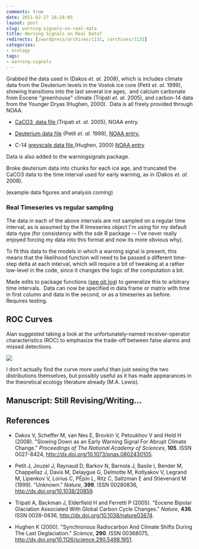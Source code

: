 ```yaml
---
comments: true
date: 2011-02-27 16:24:03
layout: post
slug: warning-signals-on-real-data
title: Warning Signals on Real Data?
redirects: [/wordpress/archives/1131, /archives/1131]
categories:
- ecology
tags:
- warning-signals
---
```


Grabbed the data used in (Dakos _et. al._ 2008), which is includes climate data from the Deuterium levels in the Vostok ice core (Petit _et. al._ 1999), showing transitions into the last several ice ages,  and calcium carbonate from Eocene "greenhouse" climate (Tripati _et. al._ 2005), and carbon-14 data from the Younger Dryas (Hughen, 2000).  Data is all freely provided through NOAA.



	
  * [CaCO3  data file ](ftp://ftp.ncdc.noaa.gov/pub/data/paleo/contributions_by_author/tripati2005/tripati2005.txt)(Tripati _et. al._ 2005), NOAA entry.

	
  * [Deuterium data file](ftp://ftp.ncdc.noaa.gov/pub/data/paleo/icecore/antarctica/vostok/deutnat.txt) (Petit _et. al._ 1999), [NOAA entry.](http://www.ncdc.noaa.gov/paleo/metadata/noaa-icecore-2453.html)

	
  * C-14 [greyscale data file](ftp://ftp.ncdc.noaa.gov/pub/data/paleo/contributions_by_author/hughen2000/cariaco2000_pc56_greyscale.txt),(Hughen, 2000) [NOAA entry](http://www.ncdc.noaa.gov/paleo/pubs/hughen2000/hughen2000.html)


Data is also added to the warningsignals package.

Broke deuterium data into chunks for each ice age, and truncated the CaCO3 data to the time interval used for early warning, as in (Dakos _et. al._ 2008).

(example data figures and analysis coming)


### Real Timeseries vs regular sampling


The data in each of the above intervals are not sampled on a regular time interval, as is assumed by the R timeseries object I'm using for my default data-type (for consistency with the sde R package -- I've never really enjoyed forcing my data into this format and now its more obvious why).

To fit this data to the models in which a warning signal is present, this means that the likelihood function will need to be passed a different time-step delta at each interval, which will require a bit of tweaking at a rather low-level in the code, since it changes the logic of the computation a bit.

Made edits to package functions ([see git log](https://github.com/cboettig/structured-populations/commit/943adc11d94a89fe37a0c16887734035e6517443)) to generalize this to arbitrary time intervals.  Data can now be specified in data frame or matrix with time in first column and data in the second, or as a timeseries as before.  Requires testing.


## ROC Curves


Alan suggested taking a look at the unfortunately-named receiver-operator characteristics (ROC) to emphasize the trade-off between false alarms and missed detections.

[![](http://upload.wikimedia.org/wikipedia/commons/8/8c/Receiver_Operating_Characteristic.png)](http://upload.wikimedia.org/wikipedia/commons/8/8c/Receiver_Operating_Characteristic.png)

I don't actually find the curve more useful than just seeing the two distributions themselves, but possibly useful as it has made appearances in the theoretical ecology literature already (M.A. Lewis).


## Manuscript: Still Revising/Writing...

## References


- Dakos V, Scheffer M, van Nes E, Brovkin V, Petoukhov V and Held H (2008).
"Slowing Down as an Early Warning Signal For Abrupt Climate Change."
*Proceedings of The National Academy of Sciences*, **105**.
ISSN 0027-8424, <a href="http://dx.doi.org/10.1073/pnas.0802430105">http://dx.doi.org/10.1073/pnas.0802430105</a>.

- Petit J, Jouzel J, Raynaud D, Barkov N, Barnola J, Basile I, Bender M, Chappellaz J, Davis M, Delaygue G, Delmotte M, Kotlyakov V, Legrand M, Lipenkov V, Lorius C, PÉpin L, Ritz C, Saltzman E and Stievenard M (1999).
"Unknown."
*Nature*, **399**.
ISSN 00280836, <a href="http://dx.doi.org/10.1038/20859">http://dx.doi.org/10.1038/20859</a>.

- Tripati A, Backman J, Elderfield H and Ferretti P (2005).
"Eocene Bipolar Glaciation Associated With Global Carbon Cycle Changes."
*Nature*, **436**.
ISSN 0028-0836, <a href="http://dx.doi.org/10.1038/nature03874">http://dx.doi.org/10.1038/nature03874</a>.

- Hughen K (2000).
"Synchronous Radiocarbon And Climate Shifts During The Last Deglaciation."
*Science*, **290**.
ISSN 00368075, <a href="http://dx.doi.org/10.1126/science.290.5498.1951">http://dx.doi.org/10.1126/science.290.5498.1951</a>.
